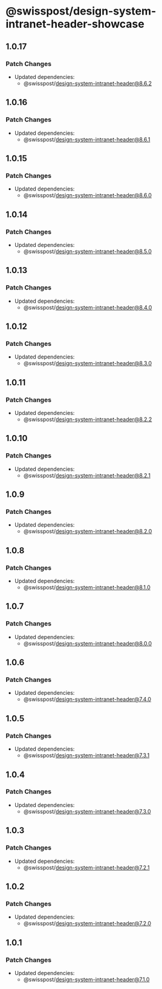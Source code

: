 # @swisspost/design-system-intranet-header-showcase

## 1.0.17

### Patch Changes

- Updated dependencies:
  - @swisspost/design-system-intranet-header@8.6.2

## 1.0.16

### Patch Changes

- Updated dependencies:
  - @swisspost/design-system-intranet-header@8.6.1

## 1.0.15

### Patch Changes

- Updated dependencies:
  - @swisspost/design-system-intranet-header@8.6.0

## 1.0.14

### Patch Changes

- Updated dependencies:
  - @swisspost/design-system-intranet-header@8.5.0

## 1.0.13

### Patch Changes

- Updated dependencies:
  - @swisspost/design-system-intranet-header@8.4.0

## 1.0.12

### Patch Changes

- Updated dependencies:
  - @swisspost/design-system-intranet-header@8.3.0

## 1.0.11

### Patch Changes

- Updated dependencies:
  - @swisspost/design-system-intranet-header@8.2.2

## 1.0.10

### Patch Changes

- Updated dependencies:
  - @swisspost/design-system-intranet-header@8.2.1

## 1.0.9

### Patch Changes

- Updated dependencies:
  - @swisspost/design-system-intranet-header@8.2.0

## 1.0.8

### Patch Changes

- Updated dependencies:
  - @swisspost/design-system-intranet-header@8.1.0

## 1.0.7

### Patch Changes

- Updated dependencies:
  - @swisspost/design-system-intranet-header@8.0.0

## 1.0.6

### Patch Changes

- Updated dependencies:
  - @swisspost/design-system-intranet-header@7.4.0

## 1.0.5

### Patch Changes

- Updated dependencies:
  - @swisspost/design-system-intranet-header@7.3.1

## 1.0.4

### Patch Changes

- Updated dependencies:
  - @swisspost/design-system-intranet-header@7.3.0

## 1.0.3

### Patch Changes

- Updated dependencies:
  - @swisspost/design-system-intranet-header@7.2.1

## 1.0.2

### Patch Changes

- Updated dependencies:
  - @swisspost/design-system-intranet-header@7.2.0

## 1.0.1

### Patch Changes

- Updated dependencies:
  - @swisspost/design-system-intranet-header@7.1.0
